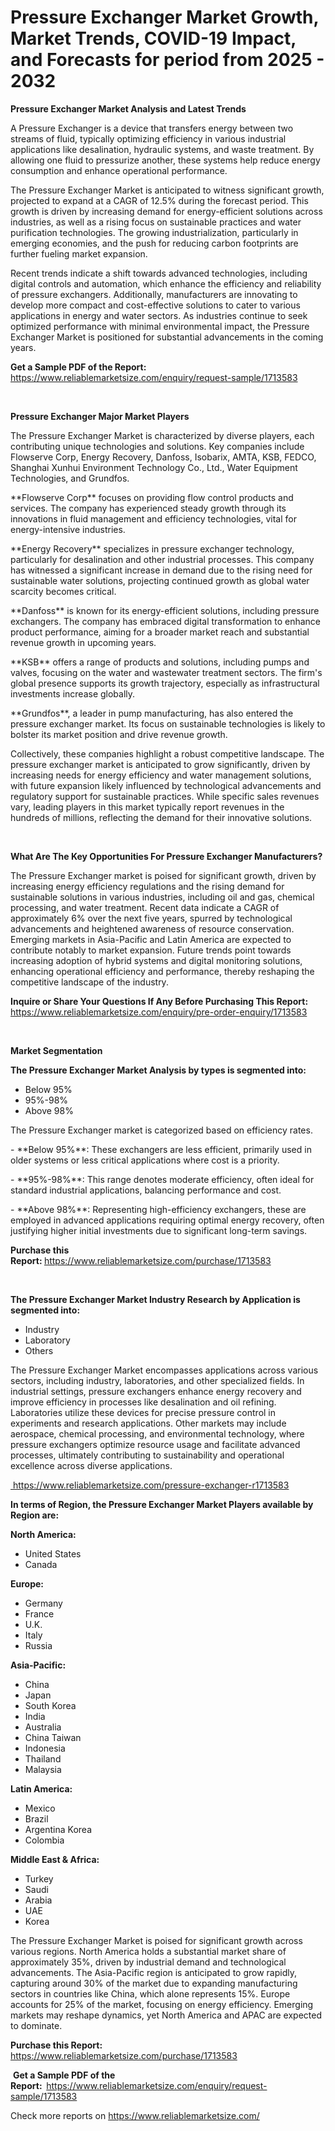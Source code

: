 <p><h1>Pressure Exchanger Market Growth, Market Trends, COVID-19 Impact, and Forecasts for period from 2025 - 2032</h1></p><p><strong>Pressure Exchanger Market Analysis and Latest Trends</strong></p>
<p><p>A Pressure Exchanger is a device that transfers energy between two streams of fluid, typically optimizing efficiency in various industrial applications like desalination, hydraulic systems, and waste treatment. By allowing one fluid to pressurize another, these systems help reduce energy consumption and enhance operational performance.</p><p>The Pressure Exchanger Market is anticipated to witness significant growth, projected to expand at a CAGR of 12.5% during the forecast period. This growth is driven by increasing demand for energy-efficient solutions across industries, as well as a rising focus on sustainable practices and water purification technologies. The growing industrialization, particularly in emerging economies, and the push for reducing carbon footprints are further fueling market expansion.</p><p>Recent trends indicate a shift towards advanced technologies, including digital controls and automation, which enhance the efficiency and reliability of pressure exchangers. Additionally, manufacturers are innovating to develop more compact and cost-effective solutions to cater to various applications in energy and water sectors. As industries continue to seek optimized performance with minimal environmental impact, the Pressure Exchanger Market is positioned for substantial advancements in the coming years.</p></p>
<p><strong>Get a Sample PDF of the Report:&nbsp;</strong> <a href="https://www.reliablemarketsize.com/enquiry/request-sample/1713583?utm_campaign=3536&utm_medium=2&utm_source=Github&utm_content=ia&utm_term=28032025&utm_id=pressure-exchanger">https://www.reliablemarketsize.com/enquiry/request-sample/1713583</a></p>
<p>&nbsp;</p>
<p><strong>Pressure Exchanger Major Market Players</strong></p>
<p><p>The Pressure Exchanger Market is characterized by diverse players, each contributing unique technologies and solutions. Key companies include Flowserve Corp, Energy Recovery, Danfoss, Isobarix, AMTA, KSB, FEDCO, Shanghai Xunhui Environment Technology Co., Ltd., Water Equipment Technologies, and Grundfos.</p><p>**Flowserve Corp** focuses on providing flow control products and services. The company has experienced steady growth through its innovations in fluid management and efficiency technologies, vital for energy-intensive industries. </p><p>**Energy Recovery** specializes in pressure exchanger technology, particularly for desalination and other industrial processes. This company has witnessed a significant increase in demand due to the rising need for sustainable water solutions, projecting continued growth as global water scarcity becomes critical. </p><p>**Danfoss** is known for its energy-efficient solutions, including pressure exchangers. The company has embraced digital transformation to enhance product performance, aiming for a broader market reach and substantial revenue growth in upcoming years. </p><p>**KSB** offers a range of products and solutions, including pumps and valves, focusing on the water and wastewater treatment sectors. The firm's global presence supports its growth trajectory, especially as infrastructural investments increase globally.</p><p>**Grundfos**, a leader in pump manufacturing, has also entered the pressure exchanger market. Its focus on sustainable technologies is likely to bolster its market position and drive revenue growth.</p><p>Collectively, these companies highlight a robust competitive landscape. The pressure exchanger market is anticipated to grow significantly, driven by increasing needs for energy efficiency and water management solutions, with future expansion likely influenced by technological advancements and regulatory support for sustainable practices. While specific sales revenues vary, leading players in this market typically report revenues in the hundreds of millions, reflecting the demand for their innovative solutions.</p></p>
<p>&nbsp;</p>
<p><strong>What Are The Key Opportunities For Pressure Exchanger Manufacturers?</strong></p>
<p><p>The Pressure Exchanger market is poised for significant growth, driven by increasing energy efficiency regulations and the rising demand for sustainable solutions in various industries, including oil and gas, chemical processing, and water treatment. Recent data indicate a CAGR of approximately 6% over the next five years, spurred by technological advancements and heightened awareness of resource conservation. Emerging markets in Asia-Pacific and Latin America are expected to contribute notably to market expansion. Future trends point towards increasing adoption of hybrid systems and digital monitoring solutions, enhancing operational efficiency and performance, thereby reshaping the competitive landscape of the industry.</p></p>
<p><strong>Inquire or Share Your Questions If Any Before Purchasing This Report:</strong> <a href="https://www.reliablemarketsize.com/enquiry/pre-order-enquiry/1713583?utm_campaign=3536&utm_medium=2&utm_source=Github&utm_content=ia&utm_term=28032025&utm_id=pressure-exchanger">https://www.reliablemarketsize.com/enquiry/pre-order-enquiry/1713583</a></p>
<p>&nbsp;</p>
<p><strong>Market Segmentation</strong></p>
<p><strong>The Pressure Exchanger Market Analysis by types is segmented into:</strong></p>
<p><ul><li>Below 95%</li><li>95%-98%</li><li>Above 98%</li></ul></p>
<p><p>The Pressure Exchanger market is categorized based on efficiency rates. </p><p>- **Below 95%**: These exchangers are less efficient, primarily used in older systems or less critical applications where cost is a priority.</p><p>  </p><p>- **95%-98%**: This range denotes moderate efficiency, often ideal for standard industrial applications, balancing performance and cost.</p><p>- **Above 98%**: Representing high-efficiency exchangers, these are employed in advanced applications requiring optimal energy recovery, often justifying higher initial investments due to significant long-term savings.</p></p>
<p><strong>Purchase this Report:&nbsp;</strong><a href="https://www.reliablemarketsize.com/purchase/1713583?utm_campaign=3536&utm_medium=2&utm_source=Github&utm_content=ia&utm_term=28032025&utm_id=pressure-exchanger">https://www.reliablemarketsize.com/purchase/1713583</a></p>
<p>&nbsp;</p>
<p><strong>The Pressure Exchanger Market Industry Research by Application is segmented into:</strong></p>
<p><ul><li>Industry</li><li>Laboratory</li><li>Others</li></ul></p>
<p><p>The Pressure Exchanger Market encompasses applications across various sectors, including industry, laboratories, and other specialized fields. In industrial settings, pressure exchangers enhance energy recovery and improve efficiency in processes like desalination and oil refining. Laboratories utilize these devices for precise pressure control in experiments and research applications. Other markets may include aerospace, chemical processing, and environmental technology, where pressure exchangers optimize resource usage and facilitate advanced processes, ultimately contributing to sustainability and operational excellence across diverse applications.</p></p>
<p><a href="https://www.reliablemarketsize.com/pressure-exchanger-r1713583?utm_campaign=3536&utm_medium=2&utm_source=Github&utm_content=ia&utm_term=28032025&utm_id=pressure-exchanger">&nbsp;https://www.reliablemarketsize.com/pressure-exchanger-r1713583</a></p>
<p><strong>In terms of Region, the Pressure Exchanger Market Players available by Region are:</strong></p>
<p>
    <p> <strong> North America: </strong>
        <ul>
            <li>United States</li>
            <li>Canada</li>
        </ul>
        </p> 
    <p> <strong> Europe: </strong>
        <ul>
            <li>Germany</li>
            <li>France</li>
            <li>U.K.</li>
            <li>Italy</li>
            <li>Russia</li>
        </ul>
        </p> 
    <p> <strong> Asia-Pacific: </strong>
        <ul>
            <li>China</li>
            <li>Japan</li>
            <li>South Korea</li>
            <li>India</li>
            <li>Australia</li>
            <li>China Taiwan</li>
            <li>Indonesia</li>
            <li>Thailand</li>
            <li>Malaysia</li>
        </ul>
        </p> 
    <p> <strong> Latin America: </strong>
        <ul>
            <li>Mexico</li>
            <li>Brazil</li>
            <li>Argentina Korea</li>
            <li>Colombia</li>
        </ul>
        </p> 
    <p> <strong> Middle East & Africa: </strong>
        <ul>
            <li>Turkey</li>
            <li>Saudi</li>
            <li>Arabia</li>
            <li>UAE</li>
            <li>Korea</li>
        </ul>
    </p>
    </p>
<p><p>The Pressure Exchanger Market is poised for significant growth across various regions. North America holds a substantial market share of approximately 35%, driven by industrial demand and technological advancements. The Asia-Pacific region is anticipated to grow rapidly, capturing around 30% of the market due to expanding manufacturing sectors in countries like China, which alone represents 15%. Europe accounts for 25% of the market, focusing on energy efficiency. Emerging markets may reshape dynamics, yet North America and APAC are expected to dominate.</p></p>
<p><strong>Purchase this Report: </strong><a href="https://www.reliablemarketsize.com/purchase/1713583?utm_campaign=3536&utm_medium=2&utm_source=Github&utm_content=ia&utm_term=28032025&utm_id=pressure-exchanger">https://www.reliablemarketsize.com/purchase/1713583</a></p>
<p>&nbsp;<strong>Get a Sample PDF of the Report:&nbsp;&nbsp;</strong><a href="https://www.reliablemarketsize.com/enquiry/request-sample/1713583?utm_campaign=3536&utm_medium=2&utm_source=Github&utm_content=ia&utm_term=28032025&utm_id=pressure-exchanger">https://www.reliablemarketsize.com/enquiry/request-sample/1713583</a></p>
<p><strong></strong></p>
<p>Check more reports on <a href="https://www.reliablemarketsize.com/?utm_campaign=3536&utm_medium=2&utm_source=Github&utm_content=ia&utm_term=28032025&utm_id=pressure-exchanger">https://www.reliablemarketsize.com/</a></p>